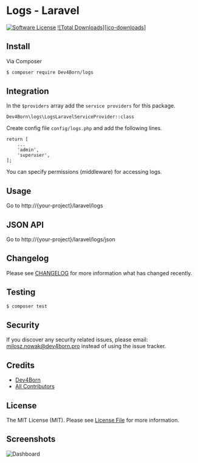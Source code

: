 
# Logs - Laravel

[![Software License][ico-license]](LICENSE.md)
[![Total Downloads][ico-downloads]][link-downloads]

## Install

Via Composer

``` bash
$ composer require Dev4Born/logs
```

## Integration

In the `$providers` array add the `service providers` for this package.

```
Dev4Born\logs\LogsLaravelServiceProvider::class
```

Create config file `config/logs.php` and add the following lines.

```
return [
    ...
    'admin',
	'superuser',
];
```

You can specify permissions (middleware) for accessing logs.

## Usage

Go to http://{your-project}/laravel/logs 

## JSON API

Go to http://{your-project}/laravel/logs/json

## Changelog

Please see [CHANGELOG](CHANGELOG.md) for more information what has changed recently.

## Testing

``` bash
$ composer test
```

## Security

If you discover any security related issues, please email: milosz.nowak@dev4born.pro instead of using the issue tracker.

## Credits

- [Dev4Born][link-author]
- [All Contributors][link-contributors]

## License

The MIT License (MIT). Please see [License File](LICENSE.md) for more information.

## Screenshots

![Dashboard](https://dev4born.pro/pub/github/logs_screenshot.png)

[ico-license]: https://img.shields.io/badge/license-MIT-brightgreen.svg?style=flat-square

[link-downloads]: https://packagist.org/packages/Dev4Born/logs
[link-author]: https://github.com/dev4born
[link-contributors]: ../../contributors
